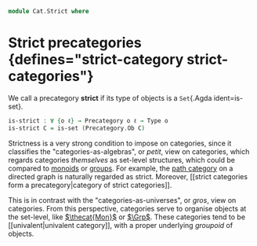 <!--
```agda
open import Cat.Prelude
```
-->

```agda
module Cat.Strict where
```

# Strict precategories {defines="strict-category strict-categories"}

We call a precategory **strict** if its type of objects is a `Set`{.Agda
ident=is-set}.

```agda
is-strict : ∀ {o ℓ} → Precategory o ℓ → Type o
is-strict C = is-set (Precategory.Ob C)
```

Strictness is a very strong condition to impose on categories, since it
classifies the "categories-as-algebras", or _petit_, view on categories,
which regards categories _themselves_ as set-level structures, which
could be compared to [monoids] or [groups]. For example, the [path
category] on a directed graph is naturally regarded as strict. Moreover,
[[strict categories form a precategory|category of strict categories]].

[strcat]: Cat.Instances.StrictCat.html
[path category]: Cat.Instances.Free.html
[monoids]: Algebra.Monoid.html
[groups]: Algebra.Group.html

This is in contrast with the "categories-as-universes", or _gros_, view
on categories. From this perspective, categories serve to organise
objects at the set-level, like [$\thecat{Mon}$] or [$\Grp$]. These
categories tend to be [[univalent|univalent category]], with a proper
underlying _groupoid_ of objects.

[$\thecat{Mon}$]: Algebra.Monoid.Category.html
[$\Grp$]: Algebra.Group.Cat.Base.html
